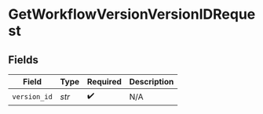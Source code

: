 # GetWorkflowVersionVersionIDRequest


## Fields

| Field              | Type               | Required           | Description        |
| ------------------ | ------------------ | ------------------ | ------------------ |
| `version_id`       | *str*              | :heavy_check_mark: | N/A                |